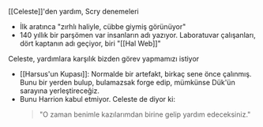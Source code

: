 [[Celeste]]'den yardım, Scry denemeleri  
- İlk aratınca "zırhlı haliyle, cübbe giymiş görünüyor"  
- 140 yıllık bir parşömen var insanların adı yazıyor. Laboratuvar çalışanları, dört kaptanın adı geçiyor, biri "[[Hal Web]]"  
  
Celeste, yardımlara karşılık bizden görev yapmamızı istiyor  
- [[Harsus'un Kupası]]: Normalde bir artefakt, birkaç sene önce çalınmış. Bunu bir yerden bulup, bulamazsak forge edip, mümkünse Dük'ün sarayına yerleştireceğiz.  
- Bunu Harrion kabul etmiyor. Celeste de diyor ki:  
    > "O zaman benimle kazılarımdan birine gelip yardım edeceksiniz."
